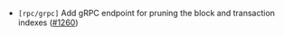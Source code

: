- `[rpc/grpc]` Add gRPC endpoint for pruning the block and transaction indexes
  ([\#1260](https://github.com/cometbft/cometbft/pull/1260))